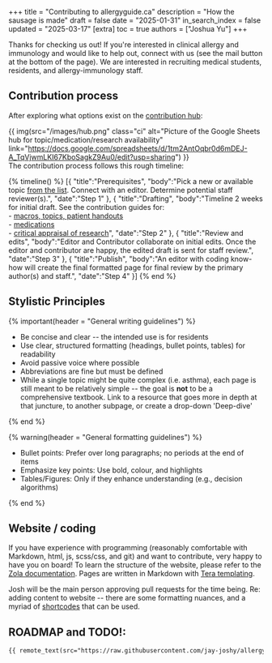 +++
title = "Contributing to allergyguide.ca"
description = "How the sausage is made"
draft = false
date = "2025-01-31"
in_search_index = false
updated = "2025-03-17"
[extra]
toc = true
authors = ["Joshua Yu"]
+++

Thanks for checking us out! If you're interested in clinical allergy and immunology and would like to help out, connect with us (see the mail button at the bottom of the page). We are interested in recruiting medical students, residents, and allergy-immunology staff.

## Contribution process

After exploring what options exist on the [contribution hub](https://docs.google.com/spreadsheets/d/1tm2AntOqbr0d6mDEJ-A_TqVjwmLKI67KboSagkZ9Au0/edit?usp=sharing):

{{ img(src="/images/hub.png" class="ci" alt="Picture of the Google Sheets hub for topic/medication/research availability" link="https://docs.google.com/spreadsheets/d/1tm2AntOqbr0d6mDEJ-A_TqVjwmLKI67KboSagkZ9Au0/edit?usp=sharing") }}
<br>
The contribution process follows this rough timeline:

{% timeline() %}
[{
"title":"Prerequisites",
"body":"Pick a new or available topic [from the list](https://docs.google.com/spreadsheets/d/1tm2AntOqbr0d6mDEJ-A_TqVjwmLKI67KboSagkZ9Au0/edit?usp=sharing). Connect with an editor. Determine potential staff reviewer(s).",
"date":"Step 1"
},
{
"title":"Drafting",
"body":"Timeline 2 weeks for initial draft. See the contribution guides for:<br>- [macros, topics, patient handouts](@/contribute_guides/topic_contribution.md)<br>- [medications](@/contribute_guides/medication_contribution.md)<br>- [critical appraisal of research](@/contribute_guides/research_contribution.md)",
"date":"Step 2"
},
{
"title":"Review and edits",
"body":"Editor and Contributor collaborate on initial edits. Once the editor and contributor are happy, the edited draft is sent for staff review.",
"date":"Step 3"
},
{
"title":"Publish",
"body":"An editor with coding know-how will create the final formatted page for final review by the primary author(s) and staff.",
"date":"Step 4"
}]
{% end %}

## Stylistic Principles

{% important(header = "General writing guidelines") %}

- Be concise and clear -- the intended use is for residents
- Use clear, structured formatting (headings, bullet points, tables) for readability
- Avoid passive voice where possible
- Abbreviations are fine but must be defined
- While a single topic might be quite complex (i.e. asthma), each page is still meant to be relatively simple -- the goal is **not** to be a comprehensive textbook. Link to a resource that goes more in depth at that juncture, to another subpage, or create a drop-down 'Deep-dive'

{% end %}

{% warning(header = "General formatting guidelines") %}

- Bullet points: Prefer over long paragraphs; no periods at the end of items
- Emphasize key points: Use bold, colour, and highlights
- Tables/Figures: Only if they enhance understanding (e.g., decision algorithms)

{% end %}

## Website / coding

If you have experience with programming (reasonably comfortable with Markdown, html, js, scss/css, and git) and want to contribute, very happy to have you on board! To learn the structure of the website, please refer to the [Zola documentation](https://www.getzola.org/). Pages are written in Markdown with [Tera templating](https://keats.github.io/tera/).

Josh will be the main person approving pull requests for the time being.
Re: adding content to website -- there are some formatting nuances, and a myriad of [shortcodes](/shortcodes) that can be used.

## ROADMAP and TODO!:

```md
{{ remote_text(src="https://raw.githubusercontent.com/jay-joshy/allergyguide/refs/heads/main/TODO.md") }}
```
